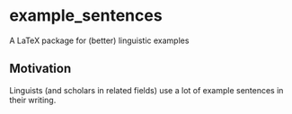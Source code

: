 # example_sentences
A LaTeX package for (better) linguistic examples

## Motivation

Linguists (and scholars in related fields) use a lot of example sentences in
their writing. 
